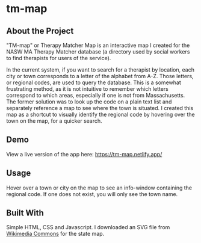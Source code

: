 # tm-map

## About the Project

"TM-map" or Therapy Matcher Map is an interactive map I created for the NASW MA Therapy Matcher database (a directory used by social workers to find therapists for users of the service). 

In the current system, if you want to search for a therapist by location, each city or town corresponds to a letter of the alphabet from A-Z. Those letters, or regional codes, are used to query the database. This is a somewhat frustrating method, as it is not intuitive to remember which letters correspond to which areas, especially if one is not from Massachusetts. The former solution was to look up the code on a plain text list and separately reference a map to see where the town is situated. I created this map as a shortcut to visually identify the regional code by hovering over the town on the map, for a quicker search.

## Demo

View a live version of the app here: https://tm-map.netlify.app/

## Usage
Hover over a town or city on the map to see an info-window containing the regional code. If one does not exist, you will only see the town name.

## Built With

Simple HTML, CSS and Javascript. I downloaded an SVG file from [Wikimedia Commons](https://commons.wikimedia.org/wiki/Main_Page) for the state map. 

